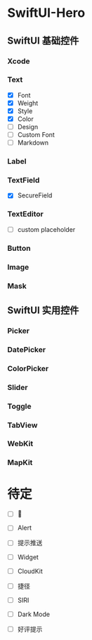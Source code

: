 # SwiftUI-Hero

## SwiftUI 基础控件

### Xcode

### Text

- [x] Font
- [x] Weight
- [x] Style
- [x] Color
- [ ] Design
- [ ] Custom Font
- [ ] Markdown

### Label

### TextField

- [x] SecureField

### TextEditor

- [ ] custom placeholder

### Button

### Image

### Mask

## SwiftUI 实用控件

### Picker

### DatePicker

### ColorPicker

### Slider

### Toggle

### TabView

### WebKit

### MapKit

###

# 待定

- [ ] 📳
- [ ] Alert
- [ ] 提示推送
- [ ] Widget
- [ ] CloudKit
- [ ] 捷径
- [ ] SIRI
- [ ] Dark Mode
- [ ] 好评提示







